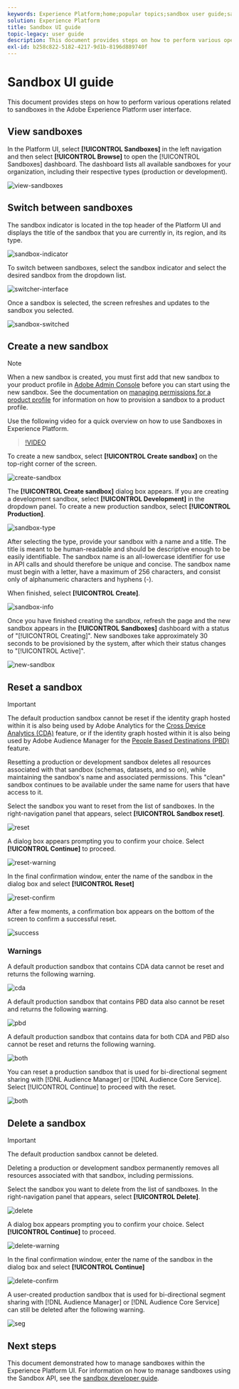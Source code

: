 ```yaml
---
keywords: Experience Platform;home;popular topics;sandbox user guide;sandbox guide
solution: Experience Platform
title: Sandbox UI guide
topic-legacy: user guide
description: This document provides steps on how to perform various operations related to sandboxes in the Adobe Experience Platform user interface.
exl-id: b258c822-5182-4217-9d1b-8196d889740f
---
```

# Sandbox UI guide

This document provides steps on how to perform various operations related to sandboxes in the Adobe Experience Platform user interface.

## View sandboxes

In the Platform UI, select **[!UICONTROL Sandboxes]** in the left navigation and then select **[!UICONTROL Browse]** to open the [!UICONTROL Sandboxes] dashboard. The dashboard lists all available sandboxes for your organization, including their respective types (production or development).

![view-sandboxes](../images/ui/view-sandboxes.png)

## Switch between sandboxes

The sandbox indicator is located in the top header of the Platform UI and displays the title of the sandbox that you are currently in, its region, and its type.

![sandbox-indicator](../images/ui/sandbox-indicator.png)

To switch between sandboxes, select the sandbox indicator and select the desired sandbox from the dropdown list.

![switcher-interface](../images/ui/switcher-interface.png)

Once a sandbox is selected, the screen refreshes and updates to the sandbox you selected.

![sandbox-switched](../images/ui/sandbox-switched.png)

## Create a new sandbox

>[!NOTE]
>
>When a new sandbox is created, you must first add that new sandbox to your product profile in [Adobe Admin Console](https://adminconsole.adobe.com/) before you can start using the new sandbox. See the documentation on [managing permissions for a product profile](../../access-control/ui/permissions.md) for information on how to provision a sandbox to a product profile.

Use the following video for a quick overview on how to use Sandboxes in Experience Platform.

>[!VIDEO](https://video.tv.adobe.com/v/29838/?quality=12&learn=on)

To create a new sandbox, select **[!UICONTROL Create sandbox]** on the top-right corner of the screen.

![create-sandbox](../images/ui/create-sandbox.png)

The **[!UICONTROL Create sandbox]** dialog box appears. If you are creating a development sandbox, select **[!UICONTROL Development]** in the dropdown panel. To create a new production sandbox, select **[!UICONTROL Production]**.

![sandbox-type](../images/ui/sandbox-type.png)

After selecting the type, provide your sandbox with a name and a title. The title is meant to be human-readable and should be descriptive enough to be easily identifiable. The sandbox name is an all-lowercase identifier for use in API calls and should therefore be unique and concise. The sandbox name must begin with a letter, have a maximum of 256 characters, and consist only of alphanumeric characters and hyphens (-).

When finished, select **[!UICONTROL Create]**.

![sandbox-info](../images/ui/sandbox-info.png)

Once you have finished creating the sandbox, refresh the page and the new sandbox appears in the **[!UICONTROL Sandboxes]** dashboard with a status of "[!UICONTROL Creating]". New sandboxes take approximately 30 seconds to be provisioned by the system, after which their status changes to "[!UICONTROL Active]".

![new-sandbox](../images/ui/new-sandbox.png)

## Reset a sandbox

>[!IMPORTANT]
>
>The default production sandbox cannot be reset if the identity graph hosted within it is also being used by Adobe Analytics for the [Cross Device Analytics (CDA)](https://experienceleague.adobe.com/docs/analytics/components/cda/overview.html) feature, or if the identity graph hosted within it is also being used by Adobe Audience Manager for the [People Based Destinations (PBD)](https://experienceleague.adobe.com/docs/audience-manager/user-guide/features/destinations/people-based/people-based-destinations-overview.html) feature.

Resetting a production or development sandbox deletes all resources associated with that sandbox (schemas, datasets, and so on), while maintaining the sandbox's name and associated permissions. This "clean" sandbox continues to be available under the same name for users that have access to it.

Select the sandbox you want to reset from the list of sandboxes. In the right-navigation panel that appears, select **[!UICONTROL Sandbox reset]**.

![reset](../images/ui/reset.png)

A dialog box appears prompting you to confirm your choice. Select **[!UICONTROL Continue]** to proceed.

![reset-warning](../images/ui/reset-warning.png)

In the final confirmation window, enter the name of the sandbox in the dialog box and select **[!UICONTROL Reset]**

![reset-confirm](../images/ui/reset-confirm.png)

After a few moments, a confirmation box appears on the bottom of the screen to confirm a successful reset.

![success](../images/ui/success.png)

### Warnings

A default production sandbox that contains CDA data cannot be reset and returns the following warning.

![cda](../images/ui/cda.png)

A default production sandbox that contains PBD data also cannot be reset and returns the following warning.

![pbd](../images/ui/pbd.png)

A default production sandbox that contains data for both CDA and PBD also cannot be reset and returns the following warning.

![both](../images/ui/both.png)

You can reset a production sandbox that is used for bi-directional segment sharing with [!DNL Audience Manager] or [!DNL Audience Core Service]. Select [!UICONTROL Continue] to proceed with the reset.

![both](../images/ui/seg.png)

## Delete a sandbox

>[!IMPORTANT]
>
>The default production sandbox cannot be deleted.

Deleting a production or development sandbox permanently removes all resources associated with that sandbox, including permissions.

Select the sandbox you want to delete from the list of sandboxes. In the right-navigation panel that appears, select **[!UICONTROL Delete]**.

![delete](../images/ui/delete.png)

A dialog box appears prompting you to confirm your choice. Select **[!UICONTROL Continue]** to proceed.

![delete-warning](../images/ui/delete-warning.png)

In the final confirmation window, enter the name of the sandbox in the dialog box and select  **[!UICONTROL Continue]**

![delete-confirm](../images/ui/delete-confirm.png)

A user-created production sandbox that is used for bi-directional segment sharing with [!DNL Audience Manager] or [!DNL Audience Core Service] can still be deleted after the following warning. 

![seg](../images/ui/delete-seg.png)

## Next steps

This document demonstrated how to manage sandboxes within the Experience Platform UI. For information on how to manage sandboxes using the Sandbox API, see the [sandbox developer guide](../api/getting-started.md).
